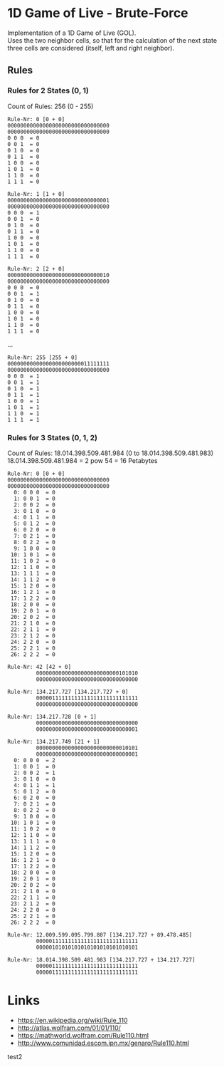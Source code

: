 # 1D Game of Live - Brute-Force
Implementation of a 1D Game of Live (GOL).  
Uses the two neighbor cells, 
so that for the calculation of the next state three cells are considered 
(itself, left and right neighbor).

## Rules
### Rules for 2 States (0, 1)
Count of Rules: 256 (0 - 255)
```
Rule-Nr: 0 [0 + 0]
00000000000000000000000000000000
00000000000000000000000000000000
0 0 0  = 0
0 0 1  = 0
0 1 0  = 0
0 1 1  = 0
1 0 0  = 0
1 0 1  = 0
1 1 0  = 0
1 1 1  = 0
```
```
Rule-Nr: 1 [1 + 0]
00000000000000000000000000000001
00000000000000000000000000000000
0 0 0  = 1
0 0 1  = 0
0 1 0  = 0
0 1 1  = 0
1 0 0  = 0
1 0 1  = 0
1 1 0  = 0
1 1 1  = 0
```
```
Rule-Nr: 2 [2 + 0]
00000000000000000000000000000010
00000000000000000000000000000000
0 0 0  = 0
0 0 1  = 1
0 1 0  = 0
0 1 1  = 0
1 0 0  = 0
1 0 1  = 0
1 1 0  = 0
1 1 1  = 0
```
...

```
Rule-Nr: 255 [255 + 0]
00000000000000000000000011111111
00000000000000000000000000000000
0 0 0  = 1
0 0 1  = 1
0 1 0  = 1
0 1 1  = 1
1 0 0  = 1
1 0 1  = 1
1 1 0  = 1
1 1 1  = 1
```
### Rules for 3 States (0, 1, 2)
Count of Rules: 18.014.398.509.481.984 (0 to 18.014.398.509.481.983)  
18.014.398.509.481.984	=	2 pow 54 =	16 Petabytes

```
Rule-Nr: 0 [0 + 0]
00000000000000000000000000000000
00000000000000000000000000000000
  0: 0 0 0  = 0
  1: 0 0 1  = 0
  2: 0 0 2  = 0
  3: 0 1 0  = 0
  4: 0 1 1  = 0
  5: 0 1 2  = 0
  6: 0 2 0  = 0
  7: 0 2 1  = 0
  8: 0 2 2  = 0
  9: 1 0 0  = 0
 10: 1 0 1  = 0
 11: 1 0 2  = 0
 12: 1 1 0  = 0
 13: 1 1 1  = 0
 14: 1 1 2  = 0
 15: 1 2 0  = 0
 16: 1 2 1  = 0
 17: 1 2 2  = 0
 18: 2 0 0  = 0
 19: 2 0 1  = 0
 20: 2 0 2  = 0
 21: 2 1 0  = 0
 22: 2 1 1  = 0
 23: 2 1 2  = 0
 24: 2 2 0  = 0
 25: 2 2 1  = 0
 26: 2 2 2  = 0
```

```
Rule-Nr: 42 [42 + 0]
         00000000000000000000000000101010
         00000000000000000000000000000000
```

```
Rule-Nr: 134.217.727 [134.217.727 + 0]
         00000111111111111111111111111111
         00000000000000000000000000000000
```

```
Rule-Nr: 134.217.728 [0 + 1]
         00000000000000000000000000000000
         00000000000000000000000000000001
```

```
Rule-Nr: 134.217.749 [21 + 1]
         00000000000000000000000000010101
         00000000000000000000000000000001
  0: 0 0 0  = 2
  1: 0 0 1  = 0
  2: 0 0 2  = 1
  3: 0 1 0  = 0
  4: 0 1 1  = 1
  5: 0 1 2  = 0
  6: 0 2 0  = 0
  7: 0 2 1  = 0
  8: 0 2 2  = 0
  9: 1 0 0  = 0
 10: 1 0 1  = 0
 11: 1 0 2  = 0
 12: 1 1 0  = 0
 13: 1 1 1  = 0
 14: 1 1 2  = 0
 15: 1 2 0  = 0
 16: 1 2 1  = 0
 17: 1 2 2  = 0
 18: 2 0 0  = 0
 19: 2 0 1  = 0
 20: 2 0 2  = 0
 21: 2 1 0  = 0
 22: 2 1 1  = 0
 23: 2 1 2  = 0
 24: 2 2 0  = 0
 25: 2 2 1  = 0
 26: 2 2 2  = 0
```

```
Rule-Nr: 12.009.599.095.799.807 [134.217.727 + 89.478.485]
         00000111111111111111111111111111
         00000101010101010101010101010101
```

```
Rule-Nr: 18.014.398.509.481.983 [134.217.727 + 134.217.727]
         00000111111111111111111111111111
         00000111111111111111111111111111
```

# Links
* https://en.wikipedia.org/wiki/Rule_110
* http://atlas.wolfram.com/01/01/110/
* https://mathworld.wolfram.com/Rule110.html
* http://www.comunidad.escom.ipn.mx/genaro/Rule110.html

test2
